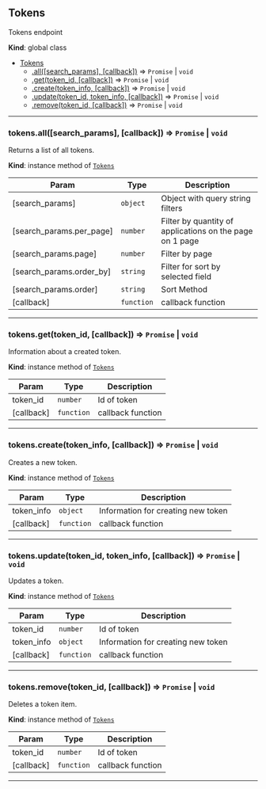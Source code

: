 <a name="Tokens"></a>

## Tokens
Tokens endpoint

**Kind**: global class  

* [Tokens](#Tokens)
    * [.all([search_params], [callback])](#Tokens+all) ⇒ <code>Promise</code> \| <code>void</code>
    * [.get(token_id, [callback])](#Tokens+get) ⇒ <code>Promise</code> \| <code>void</code>
    * [.create(token_info, [callback])](#Tokens+create) ⇒ <code>Promise</code> \| <code>void</code>
    * [.update(token_id, token_info, [callback])](#Tokens+update) ⇒ <code>Promise</code> \| <code>void</code>
    * [.remove(token_id, [callback])](#Tokens+remove) ⇒ <code>Promise</code> \| <code>void</code>


* * *

<a name="Tokens+all"></a>

### tokens.all([search_params], [callback]) ⇒ <code>Promise</code> \| <code>void</code>
Returns a list of all tokens.

**Kind**: instance method of [<code>Tokens</code>](#Tokens)  

| Param | Type | Description |
| --- | --- | --- |
| [search_params] | <code>object</code> | Object with query string filters |
| [search_params.per_page] | <code>number</code> | Filter by quantity of applications on the page on 1 page |
| [search_params.page] | <code>number</code> | Filter by page |
| [search_params.order_by] | <code>string</code> | Filter for sort by selected field |
| [search_params.order] | <code>string</code> | Sort Method |
| [callback] | <code>function</code> | callback function |


* * *

<a name="Tokens+get"></a>

### tokens.get(token_id, [callback]) ⇒ <code>Promise</code> \| <code>void</code>
Information about a created token.

**Kind**: instance method of [<code>Tokens</code>](#Tokens)  

| Param | Type | Description |
| --- | --- | --- |
| token_id | <code>number</code> | Id of token |
| [callback] | <code>function</code> | callback function |


* * *

<a name="Tokens+create"></a>

### tokens.create(token_info, [callback]) ⇒ <code>Promise</code> \| <code>void</code>
Creates a new token.

**Kind**: instance method of [<code>Tokens</code>](#Tokens)  

| Param | Type | Description |
| --- | --- | --- |
| token_info | <code>object</code> | Information for creating new token |
| [callback] | <code>function</code> | callback function |


* * *

<a name="Tokens+update"></a>

### tokens.update(token_id, token_info, [callback]) ⇒ <code>Promise</code> \| <code>void</code>
Updates a token.

**Kind**: instance method of [<code>Tokens</code>](#Tokens)  

| Param | Type | Description |
| --- | --- | --- |
| token_id | <code>number</code> | Id of token |
| token_info | <code>object</code> | Information for creating new token |
| [callback] | <code>function</code> | callback function |


* * *

<a name="Tokens+remove"></a>

### tokens.remove(token_id, [callback]) ⇒ <code>Promise</code> \| <code>void</code>
Deletes a token item.

**Kind**: instance method of [<code>Tokens</code>](#Tokens)  

| Param | Type | Description |
| --- | --- | --- |
| token_id | <code>number</code> | Id of token |
| [callback] | <code>function</code> | callback function |


* * *

